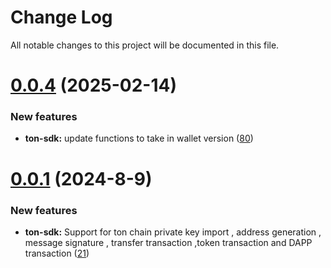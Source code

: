 
# Change Log

All notable changes to this project will be documented in this file.

# [0.0.4](https://github.com/bxlkm/go-wallet-sdk) (2025-02-14)

### New features

- **ton-sdk:** update functions to take in wallet version  ([80](https://github.com/bxlkm/go-wallet-sdk/pull/80))

# [0.0.1](https://github.com/bxlkm/go-wallet-sdk) (2024-8-9)

### New features

- **ton-sdk:** Support for ton chain private key import , address generation , message signature , transfer transaction ,token transaction and DAPP transaction  ([21](https://github.com/bxlkm/go-wallet-sdk/pull/21))
